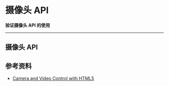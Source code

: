 # 摄像头 API

**验证摄像头 API 的使用**

---


## 摄像头 API


## 参考资料
* [Camera and Video Control with HTML5
](https://davidwalsh.name/browser-camera)
